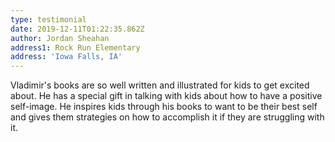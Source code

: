 ```yaml
---
type: testimonial
date: 2019-12-11T01:22:35.862Z
author: Jordan Sheahan
address1: Rock Run Elementary
address: 'Iowa Falls, IA'
---
```

Vladimir's books are so well written and illustrated for kids to get excited about. He has a special gift in talking with kids about how to have a positive self-image. He inspires kids through his books to want to be their best self and gives them strategies on how to accomplish it if they are struggling with it.
